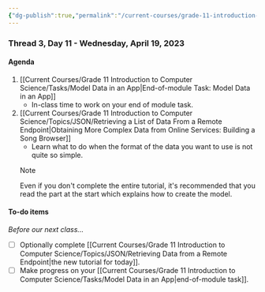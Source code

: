 ```yaml
---
{"dg-publish":true,"permalink":"/current-courses/grade-11-introduction-to-computer-science/section-1/thread-3/day-11/","dgHomeLink":false}
---
```


### Thread 3, Day 11 - Wednesday, April 19, 2023

#### Agenda

1. [[Current Courses/Grade 11 Introduction to Computer Science/Tasks/Model Data in an App|End-of-module Task: Model Data in an App]]
	- In-class time to work on your end of module task.
2. [[Current Courses/Grade 11 Introduction to Computer Science/Topics/JSON/Retrieving a List of Data From a Remote Endpoint|Obtaining More Complex Data from Online Services: Building a Song Browser]]
	- Learn what to do when the format of the data you want to use is not quite so simple.
	> [!NOTE]
	> Even if you don't complete the entire tutorial, it's recommended that you read the part at the start which explains how to create the model.

#### To-do items
*Before our next class...*
- [ ] Optionally complete [[Current Courses/Grade 11 Introduction to Computer Science/Topics/JSON/Retrieving Data from a Remote Endpoint|the new tutorial for today]].
- [ ] Make progress on your [[Current Courses/Grade 11 Introduction to Computer Science/Tasks/Model Data in an App|end-of-module task]].

